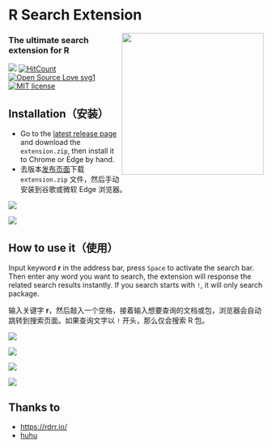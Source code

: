 # R Search Extension

<img align="right" width="280" src="R_logo.svg">

### The ultimate search extension for R


![](https://img.shields.io/github/repo-size/shixiangwang/r-search-extension)
[![HitCount](http://hits.dwyl.com/ShixiangWang/r-search-extension.svg)](http://hits.dwyl.com/ShixiangWang/r-search-extension)
[![Open Source Love svg1](https://badges.frapsoft.com/os/v1/open-source.svg?v=103)](https://github.com/ellerbrock/open-source-badges/)
[![MIT license](https://img.shields.io/badge/License-MIT-blue.svg)](https://raw.githubusercontent.com/ShixiangWang/sync-deploy/master/LICENSE)

## Installation（安装）

- Go to the [latest release page](https://github.com/ShixiangWang/r-search-extension/releases) and download the `extension.zip`, then install it to Chrome or Edge by hand.
- 去版本[发布页面](https://github.com/ShixiangWang/r-search-extension/releases)下载 `extension.zip` 文件，然后手动安装到谷歌或微软 Edge 浏览器。

![](https://gitee.com/ShixiangWang/ImageCollection/raw/master/png/20200908234352.png)

![](https://gitee.com/ShixiangWang/ImageCollection/raw/master/png/20200908234455.png)

## How to use it（使用）

Input keyword **r** in the address bar, press `Space` to activate the search bar. Then enter any word you want to search, the extension will response the related search results instantly. If you search starts with `!`, it will only search package.

输入关键字 **r**，然后敲入一个空格，接着输入想要查询的文档或包，浏览器会自动跳转到搜索页面。如果查询文字以 `!` 开头，那么仅会搜索 R 包。

![](https://gitee.com/ShixiangWang/ImageCollection/raw/master/png/20200908234613.png)

![](https://gitee.com/ShixiangWang/ImageCollection/raw/master/png/20200908234841.png)

![](https://gitee.com/ShixiangWang/ImageCollection/raw/master/png/20200908234652.png)

![](https://gitee.com/ShixiangWang/ImageCollection/raw/master/png/20200908234946.png)



## Thanks to

- https://rdrr.io/
- [huhu](https://github.com/huhu/search-extension-core)

